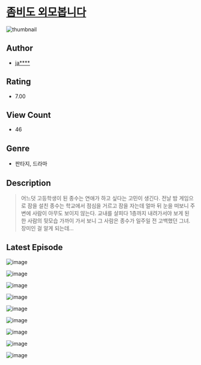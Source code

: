 # [좀비도 외모봅니다](https://comic.naver.com/bestChallenge/list?titleId=810586)
![thumbnail](https://image-comic.pstatic.net/user_contents_data/challenge_comic/2023/05/23/340033/upload_3544391598331027766_480x623.jpeg)

## Author
- [ja****](https://comic.naver.com/artistTitle?id=340033)

## Rating
- 7.00

## View Count
- 46

## Genre
- 판타지, 드라마

## Description
> 어느덧 고등학생이 된 종수는 연애가 하고 싶다는 고민이 생긴다. 전날 밤 게임으로 잠을 설친 종수는 학교에서 점심을 거르고 잠을 자는데 얼마 뒤 눈을 떠보니 주변에 사람이 아무도 보이지 않는다. 교내를 살피다 1층까지 내려가서야 보게 된 한 사람의 뒷모습 가까이 가서 보니 그 사람은 종수가 일주일 전 고백했던 그녀. 장미인 걸 알게 되는데...


## Latest Episode
![image](https://image-comic.pstatic.net/user_contents_data/challenge_comic/2023/05/24/340033/upload_7293128114668057956.jpeg)

![image](https://image-comic.pstatic.net/user_contents_data/challenge_comic/2023/05/24/340033/upload_3544391392977577015.jpeg)

![image](https://image-comic.pstatic.net/user_contents_data/challenge_comic/2023/05/24/340033/upload_4063993096142271280.jpeg)

![image](https://image-comic.pstatic.net/user_contents_data/challenge_comic/2023/05/24/340033/upload_7149236144652365922.jpeg)

![image](https://image-comic.pstatic.net/user_contents_data/challenge_comic/2023/05/24/340033/upload_7292794962795901234.jpeg)

![image](https://image-comic.pstatic.net/user_contents_data/challenge_comic/2023/05/24/340033/upload_7161907806511380325.jpeg)

![image](https://image-comic.pstatic.net/user_contents_data/challenge_comic/2023/05/24/340033/upload_3546075857723679331.jpeg)

![image](https://image-comic.pstatic.net/user_contents_data/challenge_comic/2023/05/24/340033/upload_3846976107436979505.jpeg)

![image](https://image-comic.pstatic.net/user_contents_data/challenge_comic/2023/05/24/340033/upload_4121698789917484385.jpeg)
